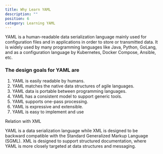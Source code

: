 ```yaml
---
title: Why Learn YAML
description: ""
position: 6
category: Learning YAML
---
```


YAML is a human-readable data serialization language mainly used for configuration files 
and in applications in order to store or transmitted data. It is widely used by many programming languages 
like Java, Python, GoLang, and as a configuration language by Kubernetes, Docker Compose, Ansible, etc.

### The design goals for YAML are

1. YAML is easily readable by humans. 
2. YAML matches the native data structures of agile languages. 
3. YAML data is portable between programming languages. 
4. YAML has a consistent model to support generic tools. 
5. YAML supports one-pass processing. 
6. YAML is expressive and extensible. 
7. YAML is easy to implement and use

<alert>

Relation with XML

YAML is a data serialization language while XML is designed to be backward compatible with the Standard Generalized Markup Language (SGML).  XML is designed to support structured documentation, where YAML is more closely targeted at data structures and messaging. 

</alert>
